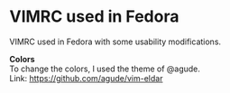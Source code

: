 <h1>VIMRC used in Fedora</h2>

VIMRC used in Fedora with some usability modifications.

**Colors**
<br>
To change the colors, I used the theme of @agude. 
<br>
Link: https://github.com/agude/vim-eldar
